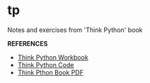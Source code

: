 # tp
Notes and exercises from 'Think Python' book

__REFERENCES__

- [Think Python Workbook](https://en.wikibooks.org/wiki/Think_Python/Answers)
- [Think Python Code](https://github.com/AllenDowney/ThinkPython/tree/master/book)
- [Think Pthon Book PDF](http://greenteapress.com/thinkpython/thinkpython.pdf)
